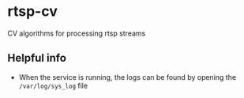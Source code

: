 # rtsp-cv
CV algorithms for processing rtsp streams

## Helpful info
- When the service is running, the logs can be found by opening the `/var/log/sys_log` file